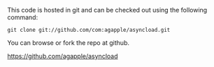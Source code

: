 This code is hosted in git and can be checked out using the following command:
```
git clone git://github.com/com:agapple/asyncload.git
```

You can browse or fork the repo at github.

https://github.com/agapple/asyncload